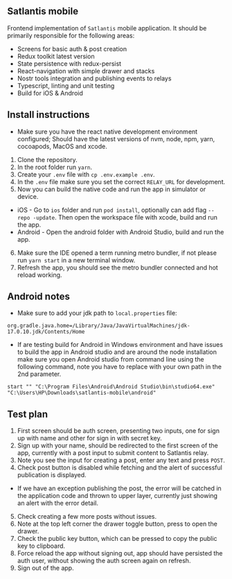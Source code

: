 ## Satlantis mobile
Frontend implementation of `Satlantis` mobile application. 
It should be primarily responsible for the following areas:

- Screens for basic auth & post creation
- Redux toolkit latest version
- State persistence with redux-persist
- React-navigation with simple drawer and stacks
- Nostr tools integration and publishing events to relays
- Typescript, linting and unit testing
- Build for iOS & Android

## Install instructions
- Make sure you have the react native development environment configured; Should have the latest versions of nvm, node, npm, yarn, cocoapods, MacOS and xcode.

1. Clone the repository.
2. In the root folder run `yarn`.
3. Create your `.env` file with `cp .env.example .env`.
4. In the `.env` file make sure you set the correct `RELAY_URL` for development.
5. Now you can build the native code and run the app in simulator or device.
- iOS - Go to `ios` folder and run `pod install`, optionally can add flag `--repo -update`. Then open the workspace file with xcode, build and run the app.
- Android - Open the android folder with Android Studio, build and run the app.
6. Make sure the IDE opened a term running metro bundler, if not please run `yarn start` in a new terminal window.
7. Refresh the app, you should see the metro bundler connected and hot reload working.

## Android notes
- Make sure to add your jdk path to `local.properties` file:
```
org.gradle.java.home=/Library/Java/JavaVirtualMachines/jdk-17.0.10.jdk/Contents/Home
```

- If are testing build for Android in Windows environment and have issues
to build the app in Android studio and are around the node installation make sure you open Android studio from command line using the following command, note you have to replace with your own path in the 2nd parameter.
```
start "" "C:\Program Files\Android\Android Studio\bin\studio64.exe" "C:\Users\HP\Downloads\satlantis-mobile\android"
```

## Test plan 

1. First screen should be auth screen, presenting two inputs, one for sign up with name and other for sign in with secret key.
2. Sign up with your name, should be redirected to the first screen of the app, currently with a post input to submit content to Satlantis relay.
3. Note you see the input for creating a post, enter any text and press `POST`.
4. Check post button is disabled while fetching and the alert of successful publication is displayed. 
- If we have an exception publishing the post, the error will be catched in the application code and thrown to upper layer, currently just showing an alert with the error detail.
5. Check creating a few more posts without issues.
6. Note at the top left corner the drawer toggle button, press to open the drawer.
7. Check the public key button, which can be pressed to copy the public key to clipboard.
8. Force reload the app without signing out, app should have persisted the auth user, without showing the auth screen again on refresh.
10. Sign out of the app.
